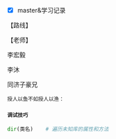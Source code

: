 - [x] master&学习记录

【路线】

【老师】

李宏毅

李沐

同济子豪兄



`授人以鱼不如授人以渔：`

#### `调试技巧`

``` python
dir(类名)    # 遍历未知库的属性和方法
```

